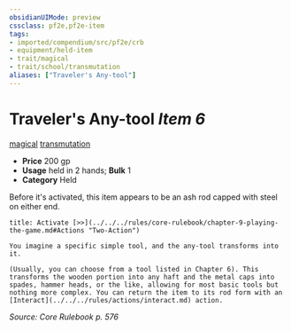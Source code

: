```yaml
---
obsidianUIMode: preview
cssclass: pf2e,pf2e-item
tags:
- imported/compendium/src/pf2e/crb
- equipment/held-item
- trait/magical
- trait/school/transmutation
aliases: ["Traveler's Any-tool"]
---
```

# Traveler's Any-tool *Item 6*  
[magical](magical.md)  [transmutation](transmutation.md)  

- **Price** 200 gp
- **Usage** held in 2 hands; **Bulk** 1
- **Category** Held

Before it's activated, this item appears to be an ash rod capped with steel on either end.

```ad-embed-ability
title: Activate [>>](../../../rules/core-rulebook/chapter-9-playing-the-game.md#Actions "Two-Action")

You imagine a specific simple tool, and the any-tool transforms into it.

(Usually, you can choose from a tool listed in Chapter 6). This transforms the wooden portion into any haft and the metal caps into spades, hammer heads, or the like, allowing for most basic tools but nothing more complex. You can return the item to its rod form with an [Interact](../../../rules/actions/interact.md) action.
```

*Source: Core Rulebook p. 576*
